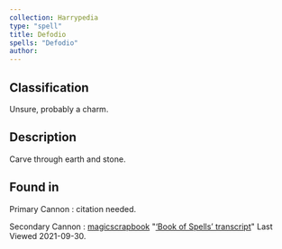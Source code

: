 ```yaml
---
collection: Harrypedia
type: "spell"
title: Defodio
spells: "Defodio"
author:
---
```


## Classification

Unsure, probably a charm.

## Description

Carve through earth and stone.

## Found in

Primary Cannon
: citation needed.

Secondary Cannon
: [magicscrapbook](https://magicscrapbook.tumblr.com/)
"[‘Book of Spells’ transcript](https://magicscrapbook.tumblr.com/post/162085200042/book-of-spells-transcript)"
Last Viewed 2021-09-30.
